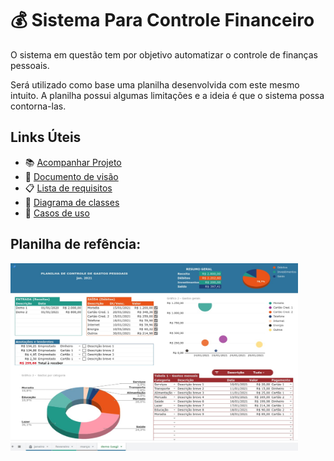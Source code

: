 # :moneybag: Sistema Para Controle Financeiro

O sistema em questão tem por objetivo automatizar o controle de finanças pessoais.

Será utilizado como base uma planilha desenvolvida com este mesmo intuito. A planilha possui algumas limitações e a ideia é que o sistema possa contorna-las.

## Links Úteis
- :books: [Acompanhar Projeto](https://github.com/lucasdemoraesc/ueg-gestao-de-processos/projects/1)
- :eyes: [Documento de visão](Documento%20de%20visão.md)
- :clipboard: [Lista de requisitos](Lista%20de%20requisitos.md)
- :jigsaw: [Diagrama de classes](Diagrama%20de%20classes.png)
- :man_dancing:	[Casos de uso](Caso%20de%20uso%20principal.png)


## Planilha de refência:
<img width="460" height="300" src="Recursos/PlanilhaReferência.jpeg">
